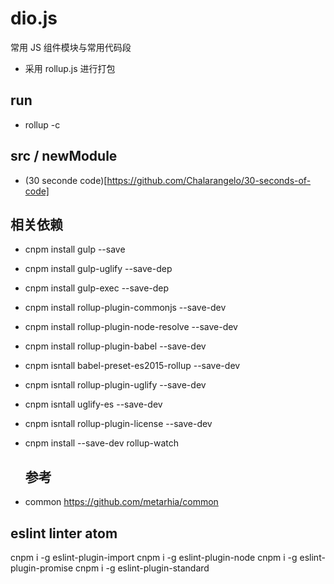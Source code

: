 # dio.js

常用 JS 组件模块与常用代码段

* 采用 rollup.js 进行打包

## run

* rollup -c

## src / newModule

* (30 seconde code)[https://github.com/Chalarangelo/30-seconds-of-code]

## 相关依赖

* cnpm install gulp --save
* cnpm install gulp-uglify --save-dep
* cnpm install gulp-exec --save-dep
* cnpm install rollup-plugin-commonjs --save-dev
* cnpm install rollup-plugin-node-resolve --save-dev
* cnpm install rollup-plugin-babel --save-dev
* cnpm isntall babel-preset-es2015-rollup --save-dev
* cnpm isntall rollup-plugin-uglify --save-dev
* cnpm isntall uglify-es --save-dev

* cnpm isntall rollup-plugin-license --save-dev
* cnpm install --save-dev rollup-watch
  ## 参考
* common https://github.com/metarhia/common


## eslint linter atom 
cnpm i -g  eslint-plugin-import
cnpm i -g  eslint-plugin-node
cnpm i -g  eslint-plugin-promise
cnpm i -g  eslint-plugin-standard
